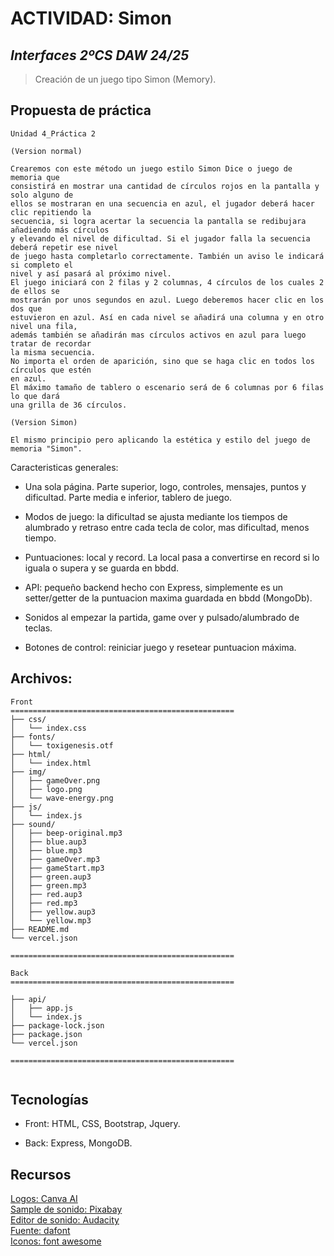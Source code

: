 # **ACTIVIDAD: Simon**
## *Interfaces 2ºCS DAW 24/25*  
>Creación de un juego tipo Simon (Memory).
## Propuesta de práctica

    Unidad 4_Práctica 2

    (Version normal)

    Crearemos con este método un juego estilo Simon Dice o juego de memoria que
    consistirá en mostrar una cantidad de círculos rojos en la pantalla y solo alguno de
    ellos se mostraran en una secuencia en azul, el jugador deberá hacer clic repitiendo la
    secuencia, si logra acertar la secuencia la pantalla se redibujara añadiendo más círculos
    y elevando el nivel de dificultad. Si el jugador falla la secuencia deberá repetir ese nivel
    de juego hasta completarlo correctamente. También un aviso le indicará si completo el
    nivel y así pasará al próximo nivel.
    El juego iniciará con 2 filas y 2 columnas, 4 círculos de los cuales 2 de ellos se
    mostrarán por unos segundos en azul. Luego deberemos hacer clic en los dos que
    estuvieron en azul. Así en cada nivel se añadirá una columna y en otro nivel una fila,
    además también se añadirán mas círculos activos en azul para luego tratar de recordar
    la misma secuencia.
    No importa el orden de aparición, sino que se haga clic en todos los círculos que estén
    en azul.
    El máximo tamaño de tablero o escenario será de 6 columnas por 6 filas lo que dará
    una grilla de 36 círculos.

    (Version Simon)

    El mismo principio pero aplicando la estética y estilo del juego de memoria "Simon".
	
Caracteristicas generales:

- Una sola página. Parte superior, logo, controles, mensajes, puntos y dificultad. Parte media e inferior, tablero de juego.

- Modos de juego: la dificultad se ajusta mediante los tiempos de alumbrado y retraso entre cada tecla de color, mas dificultad, menos tiempo.

- Puntuaciones: local y record. La local pasa a convertirse en record si lo iguala o supera y se guarda en bbdd.

- API: pequeño backend hecho con Express, simplemente es un setter/getter de la puntuacion maxima guardada en bbdd (MongoDb).

- Sonidos al empezar la partida, game over y pulsado/alumbrado de teclas.

- Botones de control: reiniciar juego y resetear puntuacion máxima.

## **Archivos:**

```
Front
==================================================
├── css/
│   └── index.css
├── fonts/
│   └── toxigenesis.otf
├── html/
│   └── index.html
├── img/
│   ├── gameOver.png
│   ├── logo.png
│   └── wave-energy.png
├── js/
│   └── index.js
├── sound/
│   ├── beep-original.mp3
│   ├── blue.aup3
│   ├── blue.mp3
│   ├── gameOver.mp3
│   ├── gameStart.mp3
│   ├── green.aup3
│   ├── green.mp3
│   ├── red.aup3
│   ├── red.mp3
│   ├── yellow.aup3
│   └── yellow.mp3
├── README.md
└── vercel.json

==================================================

Back
==================================================

├── api/
│   ├── app.js
│   └── index.js
├── package-lock.json
├── package.json
└── vercel.json

==================================================


```

    

## Tecnologías
+ Front: HTML, CSS, Bootstrap, Jquery.

+ Back: Express, MongoDB.


## Recursos
[Logos: Canva AI](https://www.canva.com/es_es/generador-imagenes-ia/)  
[Sample de sonido: Pixabay](https://pixabay.com/)  
[Editor de sonido: Audacity](https://www.audacityteam.org/)  
[Fuente: dafont](https://www.dafont.com/)  
[Iconos: font awesome](https://fontawesome.com/)

